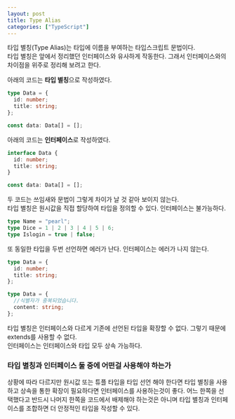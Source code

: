 ```yaml
---
layout: post
title: Type Alias
categories: ["TypeScript"]
---
```


타입 별칭(Type Alias)는 타입에 이름을 부여하는 타입스크립트 문법이다.  
타입 별칭은 앞에서 정리했던 인터페이스와 유사하게 작동한다. 그래서 인터페이스와의 차이점을 위주로 정리해 보려고 한다.

아래의 코드는 **타입 별칭**으로 작성하였다.

```ts
type Data = {
  id: number;
  title: string;
};

const data: Data[] = [];
```

아래의 코드는 **인터페이스**로 작성하였다.

```ts
interface Data {
  id: number;
  title: string;
}

const data: Data[] = [];
```

두 코드는 쓰임새와 문법이 그렇게 차이가 날 것 같아 보이지 않는다.  
타입 별칭은 원시값을 직접 할당하여 타입을 정의할 수 있다.
인터페이스는 불가능하다.

```ts
type Name = "pearl";
type Dice = 1 | 2 | 3 | 4 | 5 | 6;
type Islogin = true | false;
```

또 동일한 타입을 두번 선언하면 에러가 난다. 인터페이스는 에러가 나지 않는다.

```ts
type Data = {
  id: number;
  title: string;
};

type Data = {
  //식별자가 중복되었습니다.
  content: string;
};
```

타입 별칭은 인터페이스와 다르게 기존에 선언된 타입을 확장할 수 없다. 그렇기 때문에 extends를 사용할 수 없다.  
인터페이스는 인터페이스와 타입 모두 상속 가능하다.

### 타입 별칭과 인터페이스 둘 중에 어떤걸 사용해야 하는가

상황에 따라 다르지만 원시값 또는 튜플 타입을 타입 선언 해야 한다면 타입 별칭을 사용하고 상속을 통한 확장이 필요하다면 인터페이스를 사용하는것이 좋다.
어느 한쪽을 선택했다고 반드시 나머지 한쪽을 코드에서 배제해야 하는것은 아니며 타입 별칭과 인터페이스를 조합하면 더 안정적인 타입을 작성할 수 있다.
